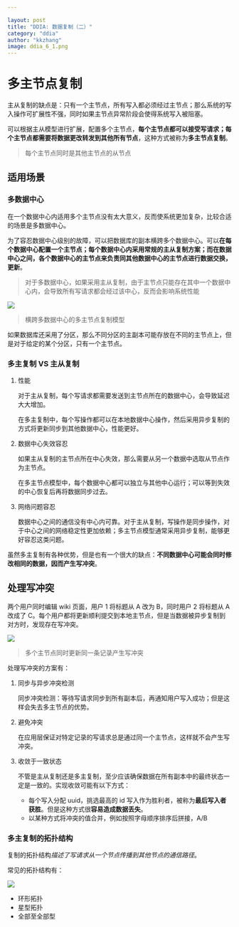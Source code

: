```yaml
---

layout: post
title: "DDIA: 数据复制（二）"
category: "ddia"
author: "kkzhang"
image: ddia_6_1.png
---
```


# 多主节点复制

主从复制的缺点是：只有一个主节点，所有写入都必须经过主节点；那么系统的写入操作可扩展性不强，同时如果主节点异常阶段会使得系统写入被阻塞。

可以根据主从模型进行扩展，配置多个主节点，**每个主节点都可以接受写请求；每个主节点都需要将数据更改转发到其他所有节点**，这种方式被称为**多主节点复制**。

> 每个主节点同时是其他主节点的从节点

## 适用场景

### 多数据中心

在一个数据中心内适用多个主节点没有太大意义，反而使系统更加复杂，比较合适的场景是多数据中心。

为了容忍数据中心级别的故障，可以把数据库的副本横跨多个数据中心。可以**在每个数据中心配置一个主节点；每个数据中心内采用常规的主从复制方案；而在数据中心之间，各个数据中心的主节点来负责同其他数据中心的主节点进行数据交换，更新**。

> 对于多数据中心，如果采用主从复制，由于主节点只能存在其中一个数据中心内，会导致所有写请求都会经过该中心，反而会影响系统性能

![]({{site.baseurl}}/images/ddia_6_1.png)

> 横跨多数据中心的多主节点复制模型

如果数据库还采用了分区，那么不同分区的主副本可能存放在不同的主节点上，但是对于给定的某个分区，只有一个主节点。

### 多主复制 VS 主从复制

1. 性能

    对于主从复制，每个写请求都需要发送到主节点所在的数据中心，会导致延迟大大增加。

    在多主复制中，每个写操作都可以在本地数据中心操作，然后采用异步复制的方式将更新同步到其他数据中心，性能更好。

2. 数据中心失效容忍

    如果主从复制的主节点所在中心失效，那么需要从另一个数据中选取从节点作为主节点。

    在多主节点模型中，每个数据中心都可以独立与其他中心运行；可以等到失效的中心恢复后再将数据同步过去。

3. 网络问题容忍

    数据中心之间的通信没有中心内可靠。对于主从复制，写操作是同步操作，对于中心之间的网络稳定性更加依赖；多主节点模型通常采用异步复制，能够更好容忍这类问题。

虽然多主复制有各种优势，但是也有一个很大的缺点：**不同数据中心可能会同时修改相同的数据，因而产生写冲突**。

## 处理写冲突

两个用户同时编辑 wiki 页面，用户 1 将标题从 A 改为 B，同时用户 2 将标题从 A 改成了 C。每个用户都将更新顺利提交到本地主节点，但是当数据被异步复制到对方时，发现存在写冲突。

![]({{site.baseurl}}/images/ddia_6_2.png)

> 多个主节点同时更新同一条记录产生写冲突

处理写冲突的方案有：

1. 同步与异步冲突检测

    同步冲突检测：等待写请求同步到所有副本后，再通知用户写入成功；但是这样会失去多主节点的优势。

2. 避免冲突

    在应用层保证对特定记录的写请求总是通过同一个主节点，这样就不会产生写冲突。

3. 收敛于一致状态

    不管是主从复制还是多主复制，至少应该确保数据在所有副本中的最终状态一定是一致的。实现收敛可能有以下方式：

    - 每个写入分配 uuid，挑选最高的 id 写入作为胜利者，被称为**最后写入者获胜**。但是这种方式很**容易造成数据丢失**。
    - 以某种方式将冲突的值合并，例如按照字母顺序排序后拼接，A/B

### 多主复制的拓扑结构

复制的拓扑结构*描述了写请求从一个节点传播到其他节点的通信路径*。

常见的拓扑结构有：

![]({{site.baseurl}}/images/ddia_6_3.png)

- 环形拓扑
- 星型拓扑
- 全部至全部型